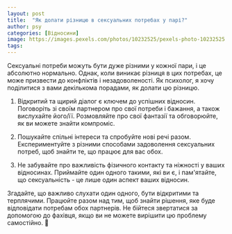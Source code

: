 ```yaml
---
layout: post
title:  "Як долати різницю в сексуальних потребах у парі?"
author: psy
categories: [Відносини]
image: https://images.pexels.com/photos/10232525/pexels-photo-10232525.jpeg?auto=compress&cs=tinysrgb&fit=crop&h=627&w=1200
tags: 
---
```


Сексуальні потреби можуть бути дуже різними у кожної пари, і це абсолютно нормально. Однак, коли виникає різниця в цих потребах, це може призвести до конфліктів і незадоволеності. Як психолог, я хочу поділитися з вами декількома порадами, як долати цю різницю.

1. Відкритий та щирий діалог є ключем до успішних відносин. Поговоріть зі своїм партнером про свої потреби і бажання, а також вислухайте його/її. Розмовляйте про свої фантазії та обговорюйте, як ви можете знайти компроміс.

2. Пошукайте спільні інтереси та спробуйте нові речі разом. Експериментуйте з різними способами задоволення сексуальних потреб, щоб знайти те, що працює для вас обох.

3. Не забувайте про важливість фізичного контакту та ніжності у ваших відносинах. Приймайте один одного такими, які ви є, і пам'ятайте, що сексуальність - це лише один аспект ваших відносин.

Згадайте, що важливо слухати один одного, бути відкритими та терплячими. Працюйте разом над тим, щоб знайти рішення, яке буде відповідати потребам обох партнерів. Не бійтеся звертатися за допомогою до фахівця, якщо ви не можете вирішити цю проблему самостійно. 🌟


